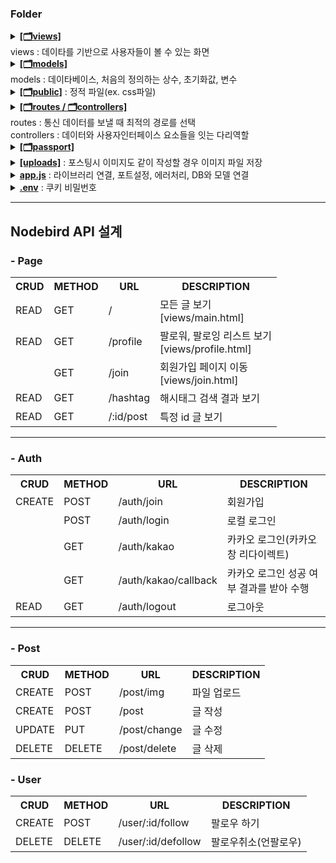 ### Folder

<details>
    <summary>
      <b><a href="">[🗂️views]</a></b>
        <br>views : 데이타를 기반으로 사용자들이 볼 수 있는 화면
      </br>
    </summary>
    <br>
    <ul>
      <li>
         <a href="">[layout.html]</a>
         : 화면 왼편 (로그인, 로그아웃 상태별 화면)
      </li>
      <li>
         <a href="">[main.html]</a>
         : 화면 오른편 (트윗 작성 및 트윗확인)
      </li>
      <li>
         <a href="">[profile.html]</a>
         : 팔로잉 목록, 팔로워 목록
      </li>
      <li>
         <a href="">[join.html]</a>
         : 회원가입
      </li>
      <li>
         <a href="">[error.html]</a>
         : 에러시
      </li>
    </ul>
<br>
</details>
<details>
    <summary>
      <b>
        <a href="">[🗂️models]</a> 
      </b>
      <br>models : 데이타베이스, 처음의 정의하는 상수, 초기화값, 변수
    </summary>
    <br>
    <ul>
      <li>
         <a href="">[index.js]</a>
         : user, post, hashtag 모델 연결 
      </li>
      <li>
         <a href="">[User.js]</a>
         : user 테이블
      </li>
      <li>
         <a href="">[Post.js]</a>
         : post 테이블
      </li>
      <li>
         <a href="">[HashTag.js]</a>
         : hashtag 테이블
      </li>
      <li>시퀄라이즈 관계파악후(associate) 생성
        <ul>
          <li>
            <a href="">[Follow]</a>
            : 팔로우한 아이디와 팔로잉한 아이디
          </li>
          <li>
            <a href="">[PostHashtag]</a> 
            <br>👉 모델에 두개 컬럼 생성 
            <br>• postId : post테이블의 id
            <br>• hashtagId: hashtag테이블의 id 
          </li>
        </ul>
      </li>
    </ul>

<br>
</details>
<details>
    <summary>
      <b><a href="">[🗂️public]</a></b>
      : 정적 파일(ex. css파일)
    </summary>
    <br>
    <ul>
      <li>
        <a href="">[main.css]</a>
         : css 파일
      </li>
    </ul>
<br>
</details>
<details>
    <summary>
      <b><a href="">[🗂️routes / 🗂️controllers]</a></b>
      <br>routes : 통신 데이터를 보낼 때 최적의 경로를 선택
      <br>controllers : 데이터와 사용자인터페이스 요소들을 잇는 다리역할
    </summary>
    <br>
    <ul>
      <li>
        <a href="">[auth.js]</a>
        : 회원가입, 로그인, 로그아웃
        <ul>
          <li>
            <a href="">[controllers/auth.js]</a>
          </li>
        </ul>
      </li>
      <li>
        <a href="">[page.js]</a>
        : page이동(프로필, 회원가입, 메인, 검색)
        <ul>
          <li>
            <a href="">[controllers/page.js]</a>
          </li>
        </ul>
      </li>
      <li>
        <a href="">[post.js]</a>
        : 글 작성(multer 설정)
        <ul>
          <li>
            <a href="">[controllers/post.js]</a>
          </li>
        </ul>
      </li>
      <li>
        <a href="">[user.js]</a>
        : 팔로잉
        <ul>
          <li>
            <a href="">[controllers/user.js]</a>
          </li>
        </ul>
      </li>
    </ul>
<br>
</details>

<details>
    <summary>
      <b><a href="">[🗂️passport]</b>
    </summary>
    <br>
    <ul>
      <li>
        <a href="">[index.js]</a>
         : 로그인시 실행, 요청마다 실행(serializeUser, deserializeUser)
      </li>
      <li>
        <a href="">[kakaoStrategy.js]</a>
         : 카카오 로그인 전략(방식)
      </li>
      <li>
        <a href="">[localStrategy.js]</a>
         : 로컬 로그인 전략(방식)
      </li>
    </ul>
<br>
</details>

<details>
    <summary>
      <b><a href="">[uploads]</a></b>
      : 포스팅시 이미지도 같이 작성할 경우 이미지 파일 저장
    </summary>
</details>

<details>
    <summary>
      <b><a href="">app.js</a></b>
      : 라이브러리 연결, 포트설정, 에러처리, DB와 모델 연결
    </summary>
</details>

<details>
    <summary>
      <b><a href="">.env</a></b>
      : 쿠키 비밀번호
    </summary>
</details>

<hr>

## Nodebird API 설계

### - Page

  <table>
    <tr>
      <th>CRUD</th>
      <th>METHOD</th>
      <th>URL</th>
      <th>DESCRIPTION</th>
    </tr>
    <tr>
      <td>READ</td><td>GET</td><td> /        </td>
      <td>모든 글 보기
      <br>[views/main.html]</td>
    </tr>
    <tr>
      <td>READ</td><td>GET</td><td> /profile </td>
      <td>팔로워, 팔로잉 리스트 보기
      <br>[views/profile.html]</td>
    </tr>
    <tr>
      <td></td><td>GET</td><td> /join    </td>
      <td>회원가입 페이지 이동
      <br>[views/join.html]</td>
    <tr>
      <td>READ</td><td>GET</td><td> /hashtag </td>
      <td>해시태그 검색 결과 보기</td>
    </tr>
    <tr>
      <td>READ</td><td>GET</td><td> /:id/post </td>
      <td>특정 id 글 보기</td>
    </tr>
  </table>

<hr>

### - Auth

  <table>
    <tr>
      <th>CRUD</th>
      <th>METHOD</th>
      <th>URL</th>
      <th>DESCRIPTION</th>
    </tr>
    <tr>
      <td>CREATE</td><td>POST</td><td>/auth/join          </td>
      <td>회원가입</td>
    </tr>
    <tr>
      <td></td><td>POST</td><td>/auth/login         </td>
      <td>로컬 로그인</td>
    </tr>
    <tr>
      <td></td><td>GET </td><td>/auth/kakao         </td>
      <td>카카오 로그인(카카오 창 리다이렉트)</td>
    </tr>
    <tr>
      <td></td><td>GET </td><td>/auth/kakao/callback</td>
      <td>카카오 로그인 성공 여부 결과를 받아 수행</td>
    </tr>
    <tr>
      <td>READ</td><td>GET </td><td>/auth/logout        </td>
      <td>로그아웃</td>
    </tr>
  </table>

<hr>

### - Post

  <table>
    <tr>
      <th>CRUD</th>
      <th>METHOD</th>
      <th>URL</th>
      <th>DESCRIPTION</th>
    </tr>
    <tr>
      <td>CREATE</td><td>POST   </td><td>/post/img   </td>
      <td>파일 업로드</td>
    </tr>
    <tr>
      <td>CREATE</td><td>POST   </td><td>/post       </td>
      <td>글 작성</td>
    </tr>
    <tr>
      <td>UPDATE</td><td>PUT    </td><td>/post/change</td>
      <td>글 수정</td>
    </tr>
    <tr>
      <td>DELETE</td><td>DELETE </td><td>/post/delete</td>
      <td>글 삭제
    </tr>
  </table>

### - User

  <table>
    <tr>
      <th>CRUD</th>
      <th>METHOD</th>
      <th>URL</th>
      <th>DESCRIPTION</th>
    </tr>
    <tr>
        <td>CREATE</td><td>POST</td><td>/user/:id/follow  </td>
        <td>팔로우 하기</td>
    </tr>
    <tr>
      <td>DELETE</td><td>DELETE</td><td>/user/:id/defollow</td>
      <td>팔로우취소(언팔로우)</td>
    </tr>
  </table>
